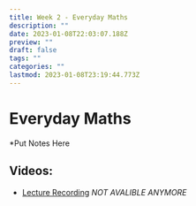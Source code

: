 ```yaml
---
title: Week 2 - Everyday Maths
description: ""
date: 2023-01-08T22:03:07.188Z
preview: ""
draft: false
tags: ""
categories: ""
lastmod: 2023-01-08T23:19:44.773Z
---
```

# Everyday Maths

*Put Notes Here

## Videos:
- [Lecture Recording](https://port-ac-uk.zoom.us/rec/share/81-b3a0Swvq94EHjC6Yn---M6xTWglZSqNwWc_YMkM2EYCgUDrl5rJBPC0ThEiCp.VNbeXIKXCzc-0UoZ?startTime=1602782853000) 
*NOT AVALIBLE ANYMORE*
